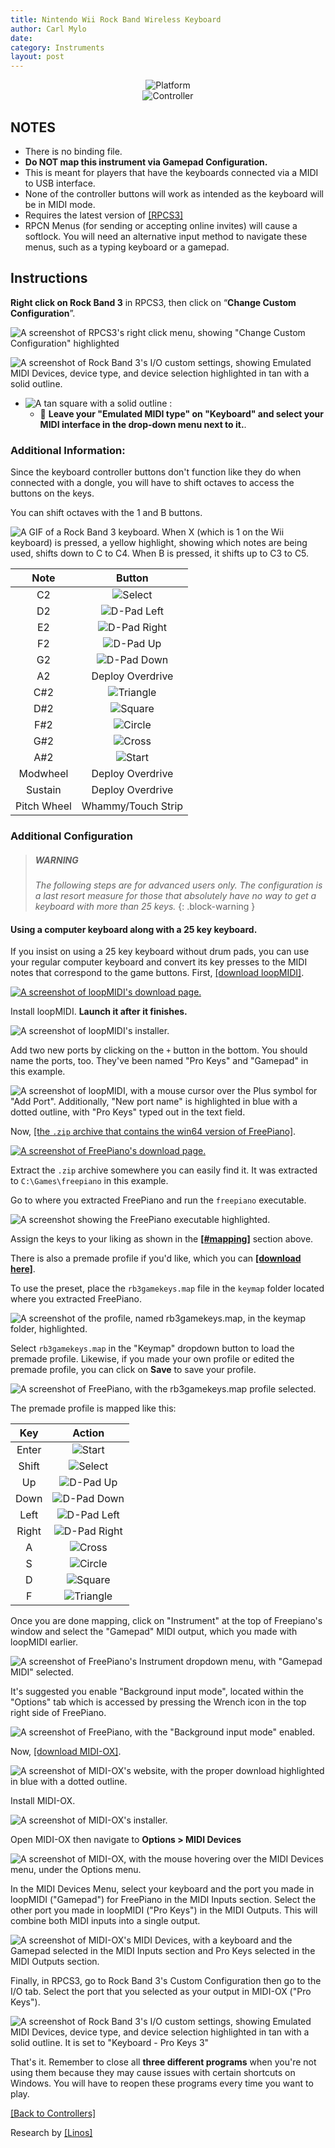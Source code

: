 ```yaml
---
title: Nintendo Wii Rock Band Wireless Keyboard
author: Carl Mylo
date: 
category: Instruments
layout: post
---
```


<div align="center"> <img src="https://raw.githubusercontent.com/hmxmilohax/rb3-pc/main/assets/images/instruments/plat/wii.png" alt="Platform" title="Platform"></div>

<div align="center"> <img src="https://raw.githubusercontent.com/hmxmilohax/rb3-pc/main/assets/images/instruments/cont/wiirbkeyscontroller.png" alt="Controller" title="Controller"></div>

## NOTES

* There is no binding file.
* **Do NOT map this instrument via Gamepad Configuration.**
* This is meant for players that have the keyboards connected via a MIDI to USB interface.
* None of the controller buttons will work as intended as the keyboard will be in MIDI mode.
* Requires the latest version of [[RPCS3]](https://rpcs3.net/download)
* RPCN Menus (for sending or accepting online invites) will cause a softlock. You will need an alternative input method to navigate these menus, such as a typing keyboard or a gamepad.

## Instructions

**Right click on Rock Band 3** in RPCS3, then click on “**Change Custom Configuration**”.  

![A screenshot of RPCS3's right click menu, showing "Change Custom Configuration" highlighted](https://raw.githubusercontent.com/hmxmilohax/rb3-pc/main/assets/images/cust/rpcs3customconfigchange.png "Change Custom Configuration")

![A screenshot of Rock Band 3's I/O custom settings, showing Emulated MIDI Devices, device type, and device selection highlighted in tan with a solid outline.](https://raw.githubusercontent.com/hmxmilohax/rb3-pc/main/assets/images/cust/io.png "I/O")

* ![A tan square with a solid outline](https://raw.githubusercontent.com/hmxmilohax/rb3-pc/main/assets/images/cust/smalltan.png "Tan Square") : 
	* 🎹 **Leave your "Emulated MIDI type" on "Keyboard" and select your MIDI interface in the drop-down menu next to it.**.

### Additional Information:

Since the keyboard controller buttons don't function like they do when connected with a dongle, you will have to shift octaves to access the buttons on the keys.

You can shift octaves with the 1 and B buttons.

![A GIF of a Rock Band 3 keyboard. When X (which is 1 on the Wii keyboard) is pressed, a yellow highlight, showing which notes are being used, shifts down to C to C4. When B is pressed, it shifts up to C3 to C5.](https://raw.githubusercontent.com/hmxmilohax/rb3-pc/main/assets/images/instruments/rbkeysoctshift.gif "Octave Shifting") 

| **Note** | **Button** |
|:--------:|:-------------------:|
| C2 | ![Select](https://raw.githubusercontent.com/hmxmilohax/rb3-pc/main/assets/images/btns/ctrls/ps3/sel.png "Select") |
| D2 | ![D-Pad Left](https://raw.githubusercontent.com/hmxmilohax/rb3-pc/main/assets/images/btns/ctrls/ps3/dl.png "D-Pad Left") |
| E2 | ![D-Pad Right](https://raw.githubusercontent.com/hmxmilohax/rb3-pc/main/assets/images/btns/ctrls/ps3/dr.png "D-Pad Right") |
| F2 | ![D-Pad Up](https://raw.githubusercontent.com/hmxmilohax/rb3-pc/main/assets/images/btns/ctrls/ps3/du.png "D-Pad Up") |
| G2 | ![D-Pad Down](https://raw.githubusercontent.com/hmxmilohax/rb3-pc/main/assets/images/btns/ctrls/ps3/dd.png "D-Pad Down") |
| A2 | Deploy Overdrive |
| C#2 | ![Triangle](https://raw.githubusercontent.com/hmxmilohax/rb3-pc/main/assets/images/btns/ctrls/ps3/t.png "Triangle") |
| D#2 | ![Square](https://raw.githubusercontent.com/hmxmilohax/rb3-pc/main/assets/images/btns/ctrls/ps3/s.png "Square") |
| F#2 | ![Circle](https://raw.githubusercontent.com/hmxmilohax/rb3-pc/main/assets/images/btns/ctrls/ps3/o.png "Circle") |
| G#2 | ![Cross](https://raw.githubusercontent.com/hmxmilohax/rb3-pc/main/assets/images/btns/ctrls/ps3/x.png "Cross") |
| A#2 | ![Start](https://raw.githubusercontent.com/hmxmilohax/rb3-pc/main/assets/images/btns/ctrls/ps3/sta.png "Start") |
| Modwheel | Deploy Overdrive |
| Sustain | Deploy Overdrive |
| Pitch Wheel | Whammy/Touch Strip |

### Additional Configuration

> ##### WARNING
>
> _The following steps are for advanced users only. The configuration is a last resort measure for those that absolutely have no way to get a keyboard with more than 25 keys._
{: .block-warning  }

#### Using a computer keyboard along with a 25 key keyboard.

If you insist on using a 25 key keyboard without drum pads, you can use your regular computer keyboard and convert its key presses to the MIDI notes that correspond to the game buttons.
First, [[download loopMIDI]](https://www.tobias-erichsen.de/software/loopmidi.html).

[![A screenshot of loopMIDI's download page.](https://raw.githubusercontent.com/hmxmilohax/rb3-pc/main/assets/images/instruments/midictrlloopMIDIdl.png)](https://www.tobias-erichsen.de/software/loopmidi.html "Tobias Erichsen - loopMIDI")

Install loopMIDI. **Launch it after it finishes.**

![A screenshot of loopMIDI's installer.](https://raw.githubusercontent.com/hmxmilohax/rb3-pc/main/assets/images/instruments/midictrlloopMIDIinst.png "loopMIDI Setup")

Add two new ports by clicking on the `+` button in the bottom. You should name the ports, too. They've been named "Pro Keys" and "Gamepad" in this example.

![A screenshot of loopMIDI, with a mouse cursor over the Plus symbol for "Add Port". Additionally, "New port name" is highlighted in blue with a dotted outline, with "Pro Keys" typed out in the text field.](https://raw.githubusercontent.com/hmxmilohax/rb3-pc/main/assets/images/instruments/midictrlloopMIDIaddport.png "loopMIDI")

Now, [[the `.zip` archive that contains the win64 version of FreePiano]](https://freepiano.tiwb.com/en/).

[![A screenshot of FreePiano's download page.](https://raw.githubusercontent.com/hmxmilohax/rb3-pc/main/assets/images/instruments/midictrlfreepnodl.png)](https://freepiano.tiwb.com/en "FreePiano - Advanced virtual MIDI keyboard")

Extract the `.zip` archive somewhere you can easily find it. It was extracted to `C:\Games\freepiano` in this example.

Go to where you extracted FreePiano and run the `freepiano` executable.

![A screenshot showing the FreePiano executable highlighted.](https://raw.githubusercontent.com/hmxmilohax/rb3-pc/main/assets/images/instruments/midictrlfreepnodir.png "freepiano.exe")

Assign the keys to your liking as shown in the [**[#mapping]**](#mapping) section above.

There is also a premade profile if you'd like, which you can [**[download here]**](https://github.com/hmxmilohax/rb3-pc/raw/main/instrument-repo/rb3gamekeys.map).

To use the preset, place the `rb3gamekeys.map` file in the `keymap` folder located where you extracted FreePiano.

![A screenshot of the profile, named rb3gamekeys.map, in the keymap folder, highlighted.](https://raw.githubusercontent.com/hmxmilohax/rb3-pc/main/assets/images/instruments/midictrlfreepnopreset.png "keymap")

Select `rb3gamekeys.map` in the "Keymap" dropdown button to load the premade profile. Likewise, if you made your own profile or edited the premade profile, you can click on **Save** to save your profile.

![A screenshot of FreePiano, with the rb3gamekeys.map profile selected.](https://raw.githubusercontent.com/hmxmilohax/rb3-pc/main/assets/images/instruments/midictrlfreepnoselpres.png "rb3gamekeys.map")

The premade profile is mapped like this:

| **Key** | **Action** |
|:--------:|:-------------------:|
| Enter | ![Start](https://raw.githubusercontent.com/hmxmilohax/rb3-pc/main/assets/images/btns/ctrls/ps3/sta.png "Start") |
| Shift | ![Select](https://raw.githubusercontent.com/hmxmilohax/rb3-pc/main/assets/images/btns/ctrls/ps3/sel.png "Select") |
| Up | ![D-Pad Up](https://raw.githubusercontent.com/hmxmilohax/rb3-pc/main/assets/images/btns/ctrls/ps3/du.png "D-Pad Up") |
| Down | ![D-Pad Down](https://raw.githubusercontent.com/hmxmilohax/rb3-pc/main/assets/images/btns/ctrls/ps3/dd.png "D-Pad Down") |
| Left | ![D-Pad Left](https://raw.githubusercontent.com/hmxmilohax/rb3-pc/main/assets/images/btns/ctrls/ps3/dl.png "D-Pad Left") |
| Right | ![D-Pad Right](https://raw.githubusercontent.com/hmxmilohax/rb3-pc/main/assets/images/btns/ctrls/ps3/dr.png "D-Pad Right") |
| A | ![Cross](https://raw.githubusercontent.com/hmxmilohax/rb3-pc/main/assets/images/btns/ctrls/ps3/x.png "Cross") |
| S | ![Circle](https://raw.githubusercontent.com/hmxmilohax/rb3-pc/main/assets/images/btns/ctrls/ps3/o.png "Circle") |
| D | ![Square](https://raw.githubusercontent.com/hmxmilohax/rb3-pc/main/assets/images/btns/ctrls/ps3/s.png "Square") |
| F | ![Triangle](https://raw.githubusercontent.com/hmxmilohax/rb3-pc/main/assets/images/btns/ctrls/ps3/t.png "Triangle") |


Once you are done mapping, click on "Instrument" at the top of Freepiano's window and select the "Gamepad" MIDI output, which you made with loopMIDI earlier.

![A screenshot of FreePiano's Instrument dropdown menu, with "Gamepad MIDI" selected.](https://raw.githubusercontent.com/hmxmilohax/rb3-pc/main/assets/images/instruments/midictrlfreepnoout.png "Gamepad")

It's suggested you enable "Background input mode", located within the "Options" tab which is accessed by pressing the Wrench icon in the top right side of FreePiano.

![A screenshot of FreePiano, with the "Background input mode" enabled.](https://raw.githubusercontent.com/hmxmilohax/rb3-pc/main/assets/images/instruments/midictrlfreepnoback.png "Background input mode")

Now, [[download MIDI-OX]](http://www.midiox.com/moxdown.htm).

![A screenshot of MIDI-OX's website, with the proper download highlighted in blue with a dotted outline.](https://raw.githubusercontent.com/hmxmilohax/rb3-pc/main/assets/images/instruments/midictrlmidioxdl.png "MIDI-OX 7.0.2")

Install MIDI-OX.

![A screenshot of MIDI-OX's installer.](https://raw.githubusercontent.com/hmxmilohax/rb3-pc/main/assets/images/instruments/midictrlmidioxinst.png "MIDI-OX Setup Wizard")

Open MIDI-OX then navigate to **Options > MIDI Devices**

![A screenshot of MIDI-OX, with the mouse hovering over the MIDI Devices menu, under the Options menu.](https://raw.githubusercontent.com/hmxmilohax/rb3-pc/main/assets/images/instruments/midictrlmidioxopts.png "Options > Midi Devices")

In the MIDI Devices Menu, select your keyboard and the port you made in loopMIDI ("Gamepad") for FreePiano in the MIDI Inputs section.
Select the other port you made in loopMIDI ("Pro Keys") in the MIDI Outputs. This will combine both MIDI inputs into a single output.

![A screenshot of MIDI-OX's MIDI Devices, with a keyboard and the Gamepad selected in the MIDI Inputs section and Pro Keys selected in the MIDI Outputs section.](https://raw.githubusercontent.com/hmxmilohax/rb3-pc/main/assets/images/instruments/midictrlmidioxcombo.png "MIDI Devices")

Finally, in RPCS3, go to Rock Band 3's Custom Configuration then go to the I/O tab. Select the port that you selected as your output in MIDI-OX ("Pro Keys").

![A screenshot of Rock Band 3's I/O custom settings, showing Emulated MIDI Devices, device type, and device selection highlighted in tan with a solid outline. It is set to "Keyboard - Pro Keys 3"](https://raw.githubusercontent.com/hmxmilohax/rb3-pc/main/assets/images/instruments/midictrlrpcs3.png "Settings: [BLUS30463] Rock Band 3")

That's it. Remember to close all **three different programs** when you're not using them because they may cause issues with certain shortcuts on Windows.
You will have to reopen these programs every time you want to play.

[[Back to Controllers]](https://rb3pc.milohax.org/english/controllers/)

Research by [[Linos]](https://www.youtube.com/@LinosMelendi)